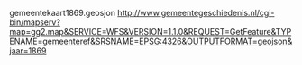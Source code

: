 gemeentekaart1869.geosjon
http://www.gemeentegeschiedenis.nl/cgi-bin/mapserv?map=gg2.map&SERVICE=WFS&VERSION=1.1.0&REQUEST=GetFeature&TYPENAME=gemeenteref&SRSNAME=EPSG:4326&OUTPUTFORMAT=geojson&jaar=1869
